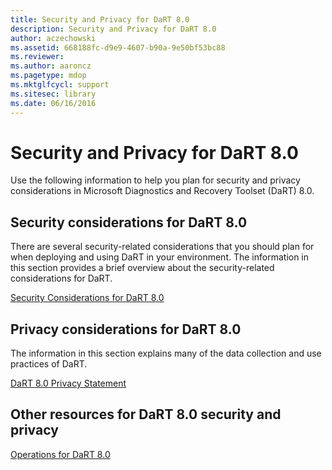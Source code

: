 ```yaml
---
title: Security and Privacy for DaRT 8.0
description: Security and Privacy for DaRT 8.0
author: aczechowski
ms.assetid: 668188fc-d9e9-4607-b90a-9e50bf53bc88
ms.reviewer:
ms.author: aaroncz
ms.pagetype: mdop
ms.mktglfcycl: support
ms.sitesec: library
ms.date: 06/16/2016
---
```



# Security and Privacy for DaRT 8.0


Use the following information to help you plan for security and privacy considerations in Microsoft Diagnostics and Recovery Toolset (DaRT) 8.0.

## Security considerations for DaRT 8.0


There are several security-related considerations that you should plan for when deploying and using DaRT in your environment. The information in this section provides a brief overview about the security-related considerations for DaRT.

[Security Considerations for DaRT 8.0](security-considerations-for-dart-80--dart-8.md)

## Privacy considerations for DaRT 8.0


The information in this section explains many of the data collection and use practices of DaRT.

[DaRT 8.0 Privacy Statement](dart-80-privacy-statement-dart-8.md)

## Other resources for DaRT 8.0 security and privacy


[Operations for DaRT 8.0](operations-for-dart-80-dart-8.md)

 

 





